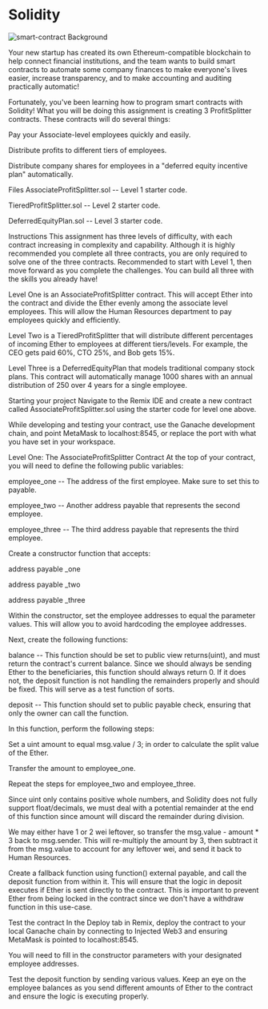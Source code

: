 # Solidity
![smart-contract](https://user-images.githubusercontent.com/71282811/144493131-b835af42-2649-4cdb-9390-390cc07a8be9.png)
Background

Your new startup has created its own Ethereum-compatible blockchain to help connect financial institutions, and the team wants to build smart contracts to automate some company finances to make everyone's lives easier, increase transparency, and to make accounting and auditing practically automatic!

Fortunately, you've been learning how to program smart contracts with Solidity! What you will be doing this assignment is creating 3 ProfitSplitter contracts. These contracts will do several things:

Pay your Associate-level employees quickly and easily.

Distribute profits to different tiers of employees.

Distribute company shares for employees in a "deferred equity incentive plan" automatically.

Files
AssociateProfitSplitter.sol -- Level 1 starter code.

TieredProfitSplitter.sol -- Level 2 starter code.

DeferredEquityPlan.sol -- Level 3 starter code.

Instructions
This assignment has three levels of difficulty, with each contract increasing in complexity and capability. Although it is highly recommended you complete all three contracts, you are only required to solve one of the three contracts. Recommended to start with Level 1, then move forward as you complete the challenges. You can build all three with the skills you already have!

Level One is an AssociateProfitSplitter contract. This will accept Ether into the contract and divide the Ether evenly among the associate level employees. This will allow the Human Resources department to pay employees quickly and efficiently.

Level Two is a TieredProfitSplitter that will distribute different percentages of incoming Ether to employees at different tiers/levels. For example, the CEO gets paid 60%, CTO 25%, and Bob gets 15%.

Level Three is a DeferredEquityPlan that models traditional company stock plans. This contract will automatically manage 1000 shares with an annual distribution of 250 over 4 years for a single employee.

Starting your project
Navigate to the Remix IDE and create a new contract called AssociateProfitSplitter.sol using the starter code for level one above.

While developing and testing your contract, use the Ganache development chain, and point MetaMask to localhost:8545, or replace the port with what you have set in your workspace.

Level One: The AssociateProfitSplitter Contract
At the top of your contract, you will need to define the following public variables:

employee_one -- The address of the first employee. Make sure to set this to payable.

employee_two -- Another address payable that represents the second employee.

employee_three -- The third address payable that represents the third employee.

Create a constructor function that accepts:

address payable _one

address payable _two

address payable _three

Within the constructor, set the employee addresses to equal the parameter values. This will allow you to avoid hardcoding the employee addresses.

Next, create the following functions:

balance -- This function should be set to public view returns(uint), and must return the contract's current balance. Since we should always be sending Ether to the beneficiaries, this function should always return 0. If it does not, the deposit function is not handling the remainders properly and should be fixed. This will serve as a test function of sorts.

deposit -- This function should set to public payable check, ensuring that only the owner can call the function.

In this function, perform the following steps:

Set a uint amount to equal msg.value / 3; in order to calculate the split value of the Ether.

Transfer the amount to employee_one.

Repeat the steps for employee_two and employee_three.

Since uint only contains positive whole numbers, and Solidity does not fully support float/decimals, we must deal with a potential remainder at the end of this function since amount will discard the remainder during division.

We may either have 1 or 2 wei leftover, so transfer the msg.value - amount * 3 back to msg.sender. This will re-multiply the amount by 3, then subtract it from the msg.value to account for any leftover wei, and send it back to Human Resources.

Create a fallback function using function() external payable, and call the deposit function from within it. This will ensure that the logic in deposit executes if Ether is sent directly to the contract. This is important to prevent Ether from being locked in the contract since we don't have a withdraw function in this use-case.

Test the contract
In the Deploy tab in Remix, deploy the contract to your local Ganache chain by connecting to Injected Web3 and ensuring MetaMask is pointed to localhost:8545.

You will need to fill in the constructor parameters with your designated employee addresses.

Test the deposit function by sending various values. Keep an eye on the employee balances as you send different amounts of Ether to the contract and ensure the logic is executing properly.
